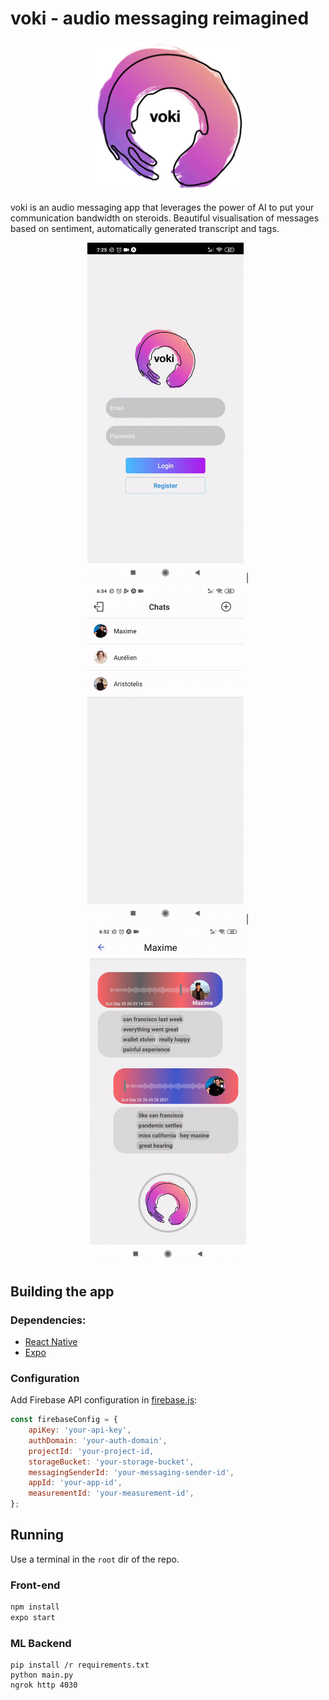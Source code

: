 # voki - audio messaging reimagined

<p align="center">
<img src="./doc_media/logo_text.png" alt="voki logo" width="250" />
</p>
	
voki is an audio messaging app that leverages the power of AI to put your communication bandwidth on steroids. Beautiful visualisation of messages based on sentiment, automatically generated transcript and tags.


<p align="center">
<img src="./doc_media/login_screen.gif" alt="login_screen" width="250" /> | <img src="./doc_media/record_msg.gif" alt="record_msg" width="250" /> | <img src="./doc_media/summary.gif" alt="summary" width="250" />    
</p>

## Building the app 

### Dependencies:
- [React Native](https://github.com/facebook/react-native) 
- [Expo](https://github.com/expo/expo)

### Configuration
Add Firebase API configuration in [firebase.js](firebase.js):
```Javascript
const firebaseConfig = {
	apiKey: 'your-api-key',
	authDomain: 'your-auth-domain',
	projectId: 'your-project-id,
	storageBucket: 'your-storage-bucket',
	messagingSenderId: 'your-messaging-sender-id',
	appId: 'your-app-id',
	measurementId: 'your-measurement-id',
};
```

## Running

Use a terminal in the `root` dir of the repo.

### Front-end
```bash
npm install
expo start
```

### ML Backend

```shell
pip install /r requirements.txt
python main.py
ngrok http 4030
```

